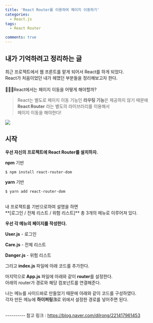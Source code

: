 ```yaml
---
title: 'React Router를 이용하여 페이지 이동하기'
categories:
  - React.js
tags:
  - React Router

comments: true
---
```


## 내가 기억하려고 정리하는 글

최근 프로젝트에서 웹 프론트를 맡게 되어서 React를 하게 되었다. <br>
React가 처음이었던 내가 헤맸던 부분들을 정리해보고자 한다. <br>
<br>
👩🏻‍💻React에서는 페이지 이동을 어떻게 해야할까? <br>

> React는 별도로 페이지 이동 기능인 **라우팅 기능**은 제공하지 않기 때문에 <br>
> **React Router** 라는 별도의 라이브러리를 이용해서 <br>
> 페이지 이동을 해야한다!

<img src="https://miro.medium.com/max/1200/1*HeUOgmhMg2bGqhTtbCju1w.png">

## 시작

**우선 자신의 프로젝트에 React Router를 설치하자.**

**npm** 기반
~~~
$ npm install react-router-dom
~~~

**yarn** 기반
~~~
$ yarn add react-router-dom
~~~
<br>
내 프로젝트를 기반으로하여 설명을 하면 <br>
**[로그인 / 전체 리스트 / 위험 리스트]** 총 3개의 메뉴로 이루어져 있다.

**우선 각 메뉴의 페이지를 작성한다.**

**User.js** - 로그인

<script src="https://gist.github.com/kyeahen/9a8846a0fe472ab4f3413f50a67f9390.js"></script>

**Care.js** - 전체 리스트

<script src="https://gist.github.com/kyeahen/2665ba1ae723f8960b5fd5f03d7fca5a.js"></script>

**Danger.js** - 위험 리스트

<script src="https://gist.github.com/kyeahen/c2819301cad66dd0c4dcbf59416b1ab8.js"></script>

그리고 **index.js** 파일에 아래 코드를 추가한다.
<script src="https://gist.github.com/kyeahen/b7f56c32b8ba2bcff60b8b10865b0b24.js"></script>

마지막으로 **App.js** 파일에 아래와 같이 **router**를 설정한다. <br>
아래의 router가 경로와 해당 컴포넌트를 연결해준다.
<script src="https://gist.github.com/kyeahen/664293bd624f6b7b93d41982c7ad9232.js"></script>

나는 메뉴를 사이드바로 만들었기 때문에 아래와 같이 코드를 구성하였다.<br>
각자 만든 메뉴에 **하이퍼링크**로 위에서 설정한 경로를 넣어주면 된다.
<script src="https://gist.github.com/kyeahen/dffad26279ecb2e79cc63810bc7e4f43.js"></script>

<br>
----------
참고 링크 : <a href = "https://blog.naver.com/dilrong/221417961453"> https://blog.naver.com/dilrong/221417961453 </a>










